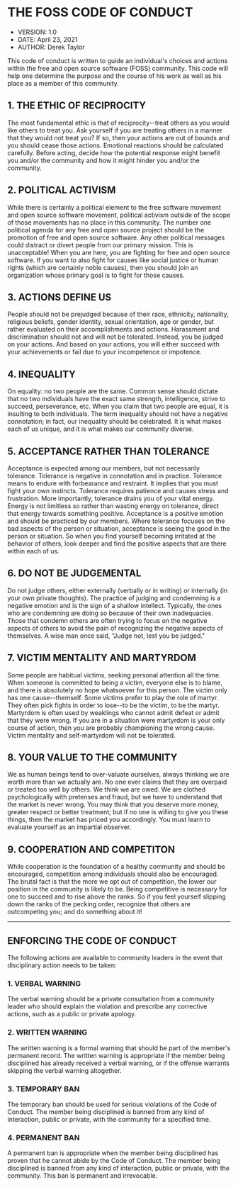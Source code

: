 # THE FOSS CODE OF CONDUCT

+ VERSION: 1.0
+ DATE: April 23, 2021
+ AUTHOR: Derek Taylor

This code of conduct is written to guide an individual's choices and actions within the free and open source software (FOSS) community.  This code will help one determine the purpose and the course of his work as well as his place as a member of this community.

## 1. THE ETHIC OF RECIPROCITY

The most fundamental ethic is that of reciprocity--treat others as you would like others to treat you.  Ask yourself if you are treating others in a manner that they would not treat you?  If so, then your actions are out of bounds and you should cease those actions.  Emotional reactions should be calculated carefully.  Before acting, decide how the potential response might benefit you and/or the community and how it might hinder you and/or the community.

## 2. POLITICAL ACTIVISM

While there is certainly a political element to the free software movement and open source software movement, political activism outside of the scope of those movements has no place in this community.  The number one political agenda for any free and open source project should be the promotion of free and open source software.  Any other political messages could distract or divert people from our primary mission.  This is unacceptable!  When you are here, you are fighting for free and open source software.  If you want to also fight for causes like social justice or human rights (which are certainly noble causes), then you should join an organization whose primary goal is to fight for those causes.

## 3. ACTIONS DEFINE US

People should not be prejudged because of their race, ethnicity, nationality, religious beliefs, gender identity, sexual orientation, age or gender, but rather evaluated on their accomplishments and actions.  Harassment and discrimination should not and will not be tolerated.  Instead, you be judged on your actions. And based on your actions, you will either succeed with your achievements or fail due to your incompetence or impotence.

## 4. INEQUALITY

On equality: no two people are the same.  Common sense should dictate that no two individuals have the exact same strength, intelligence, strive to succeed, perseverance, etc.  When you claim that two people are equal, it is insulting to both individuals.  The term inequality should not have a negative connotation; in fact, our inequality should be celebrated.  It is what makes each of us unique, and it is what makes our community diverse.

## 5. ACCEPTANCE RATHER THAN TOLERANCE

Acceptance is expected among our members, but not necessarily tolerance.  Tolerance is negative in connotation and in practice.  Tolerance means to endure with forbearance and restraint.  It implies that you must fight your own instincts.  Tolerance requires patience and causes stress and frustration.  More importantly, tolerance drains you of your vital energy.  Energy is not limitless so rather than wasting energy on tolerance, direct that energy towards something positive.  Acceptance is a positive emotion and should be practiced by our members.  Where tolerance focuses on the bad aspects of the person or situation, acceptance is seeing the good in the person or situation.  So when you find yourself becoming irritated at the behavior of others, look deeper and find the positive aspects that are there within each of us.

## 6. DO NOT BE JUDGEMENTAL

Do not judge others, either externally (verbally or in writing) or internally (in your own private thoughts).  The practice of judging and condemning is a negative emotion and is the sign of a shallow intellect.  Typically, the ones who are condemning are doing so because of their own inadequacies.  Those that condemn others are often trying to focus on the negative aspects of others to avoid the pain of recognizing the negative aspects of themselves.  A wise man once said, "Judge not, lest you be judged."

## 7. VICTIM MENTALITY AND MARTYRDOM

Some people are habitual victims, seeking personal attention all the time.  When someone is committed to being a victim, everyone else is to blame, and there is absolutely no hope whatsoever for this person.  The victim only has one cause--themself.  Some victims prefer to play the role of martyr.  They often pick fights in order to lose--to be the victim, to be the martyr.  Martyrdom is often used by weaklings who cannot admit defeat or admit that they were wrong.  If you are in a situation were martyrdom is your only course of action, then you are probably championing the wrong cause.  Victim mentality and self-martyrdom will not be tolerated.

## 8. YOUR VALUE TO THE COMMUNITY

We as human beings tend to over-valuate ourselves, always thinking we are worth more than we actually are.  No one ever claims that they are overpaid or treated too well by others.  We think we are owed.  We are clothed psychologically with pretenses and fraud, but we have to understand that the market is never wrong.  You may think that you deserve more money, greater respect or better treatment; but if no one is willing to give you these things, then the market has priced you accordingly.  You must learn to evaluate yourself as an impartial observer.

## 9. COOPERATION AND COMPETITON

While cooperation is the foundation of a healthy community and should be encouraged, competition among individuals should also be encouraged.  The brutal fact is that the more we opt out of competition, the lower our position in the community is likely to be.  Being competitive is necessary for one to succeed and to rise above the ranks.  So if you feel yourself slipping down the ranks of the pecking order, recognize that others are outcompeting you; and do something about it!

---

## ENFORCING THE CODE OF CONDUCT

The following actions are available to community leaders in the event that disciplinary action needs to be taken:

### 1. VERBAL WARNING

The verbal warning should be a private consultation from a community leader who should explain the violation and prescribe any corrective actions, such as a public or private apology.

### 2. WRITTEN WARNING

The written warning is a formal warning that should be part of the member's permanent record.  The written warning is appropriate if the member being disciplined has already received a verbal warning, or if the offense warrants skipping the verbal warning altogether.

### 3. TEMPORARY BAN

The temporary ban should be used for serious violations of the Code of Conduct.  The member being disciplined is banned from any kind of interaction, public or private, with the community for a specified time.

### 4. PERMANENT BAN

A permanent ban is appropriate when the member being disciplined has proven that he cannot abide by the Code of Conduct.   The member being disciplined is banned from any kind of interaction, public or private, with the community.  This ban is permanent and irrevocable.
